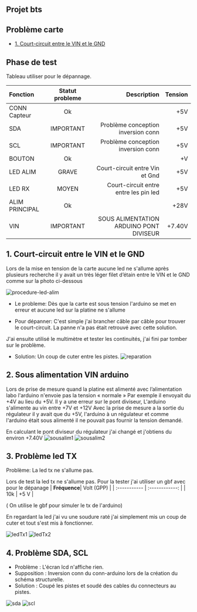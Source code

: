 ## Projet bts
## Problème carte
* [1. Court-circuit entre le VIN et le GND](#1.-Court-circuit-entre-le-VIN-et-le-GND)

## Phase de test
Tableau utiliser pour le dépannage.

| **Fonction** | Statut probleme|  Description  |    Tension    |
| :----------- | :------------: | ------------: | ------------: |
| CONN Capteur |       Ok       |               |      +5V      |
|     SDA     |  IMPORTANT  |  Problème conception inversion conn | +5V  |
|     SCL     |  IMPORTANT  |  Problème conception inversion conn | +5V  |
| BOUTON |       Ok       |               |      +V      |
|     LED ALIM    |  GRAVE  |  Court-circuit entre Vin et Gnd | +5V  |
|     LED RX   |  MOYEN |  Court-circuit entre entre les pin led | +5V  |
| ALIM PRINCIPAL |       Ok       |               |      +28V     |
| VIN |  IMPORTANT  | SOUS ALIMENTATION ARDUINO PONT DIVISEUR  |      +7.40V     |

## 1. Court-circuit entre le VIN et le GND
Lors de la mise en tension de la carte aucune led ne s'allume après plusieurs recherche il y avait un très léger filet d’étain entre le VIN et le GND comme sur la photo ci-dessous

![procedure-led-alim](./DOC/schema/probleme/led-alim/procedure-led-alim-1.jpg)

- Le probleme:
Dès que la carte est sous tension l'arduino se met en erreur et aucune led sur la platine ne s'allume

- Pour dépanner:
C'est simple j'ai brancher câble par câble pour trouver le court-circuit.
La panne n'a pas était retrouvé avec cette solution.

J'ai ensuite utilisé le multimètre et tester les continuités, j'ai fini par tomber sur le problème.
- Solution: Un coup de cuter entre les pistes.
![reparation](./DOC/schema/probleme/led-alim/reparation.jpg)

## 2. Sous alimentation VIN arduino

Lors de prise de mesure quand la platine est alimenté avec l’alimentation labo l'arduino n'envoie pas la tension « normale » Par exemple il envoyait du +4V au lieu du +5V. Il y a une erreur sur le pont diviseur,
L'arduino s'alimente au vin entre +7V et +12V Avec la prise de mesure a la sortie du régulateur il y avait que du +5V, l'arduino à un régulateur et comme l'arduino était sous alimenté il ne pouvait pas fournir la tension demandé.

En calculant le pont diviseur du régulateur j'ai changé et j'obtiens du environ +7.40V
![sousalim1](./DOC/schema/probleme/sous-alim-vin/sous-alim-vin-1.png)
![sousalim2](./DOC/schema/probleme/sous-alim-vin/sous-alim-vin-2.png)

## 3. Problème led TX

Problème: La led tx ne s'allume pas.

Lors de test la led tx ne s'allume pas.
Pour la tester j'ai utiliser un gbf avec pour le dépanage
| **Fréquence**|   Volt (GPP)   |
| :----------- | :------------: |
|      10k     |      +5 V      |

( On utilise le gbf pour simuler le tx de l'arduino)

En regardant la led j'ai vu une soudure raté j'ai simplement mis un coup de cuter et tout s'est mis à fonctionner.

![ledTx1](./DOC/schema/probleme/led-tx/led-tx-1.jpg)
![ledTx2](./DOC/schema/probleme/led-tx/led-tx-loupe.jgp)

## 4. Problème SDA, SCL

- Problème : L'écran lcd n'affiche rien.
- Supposition : Inversion conn du conn-arduino lors de la création du schéma structurelle.
- Solution : Coupé les pistes et soudé des cables du connecteurs au pistes.

![sda](./DOC/schema/probleme/SDA-SCL/IMG_3601.jpg)
![scl](./DOC/schema/probleme/SDA-SCL/IMG_3602.jpg)
